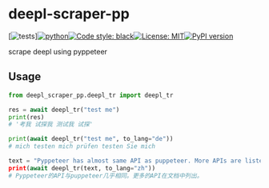 # deepl-scraper-pp
[![tests](https://github.com/ffreemt/deepl-scraper-pyppeteer/actions/workflows/routine-tests.yml/badge.svg)][![python](https://img.shields.io/static/v1?label=python+&message=3.7%2B&color=blue)](https://img.shields.io/static/v1?label=python+&message=3.7%2B&color=blue)[![Code style: black](https://img.shields.io/badge/code%20style-black-000000.svg)](https://github.com/psf/black)[![License: MIT](https://img.shields.io/badge/License-MIT-yellow.svg)](https://opensource.org/licenses/MIT)[![PyPI version](https://badge.fury.io/py/deepl-scraper-pp.svg)](https://badge.fury.io/py/deepl-scraper-pp)

scrape deepl using pyppeteer

## Usage

```python
from deepl_scraper_pp.deepl_tr import deepl_tr

res = await deepl_tr("test me")
print(res)
# '考我 试探我 测试我 试探'

print(await deepl_tr("test me", to_lang="de"))
# mich testen mich prüfen testen Sie mich

text = "Pyppeteer has almost same API as puppeteer. More APIs are listed in the document
print(await deepl_tr(text, to_lang="zh"))
# Pyppeteer的API与puppeteer几乎相同。更多的API在文档中列出。